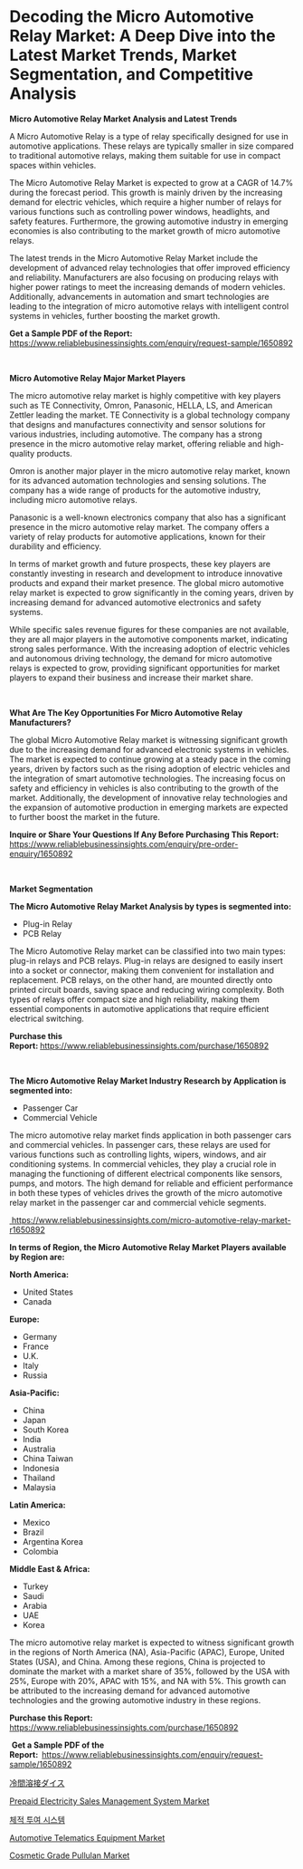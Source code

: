 <p><h1>Decoding the Micro Automotive Relay Market: A Deep Dive into the Latest Market Trends, Market Segmentation, and Competitive Analysis</h1></p><p><strong>Micro Automotive Relay Market Analysis and Latest Trends</strong></p>
<p><p>A Micro Automotive Relay is a type of relay specifically designed for use in automotive applications. These relays are typically smaller in size compared to traditional automotive relays, making them suitable for use in compact spaces within vehicles.</p><p>The Micro Automotive Relay Market is expected to grow at a CAGR of 14.7% during the forecast period. This growth is mainly driven by the increasing demand for electric vehicles, which require a higher number of relays for various functions such as controlling power windows, headlights, and safety features. Furthermore, the growing automotive industry in emerging economies is also contributing to the market growth of micro automotive relays.</p><p>The latest trends in the Micro Automotive Relay Market include the development of advanced relay technologies that offer improved efficiency and reliability. Manufacturers are also focusing on producing relays with higher power ratings to meet the increasing demands of modern vehicles. Additionally, advancements in automation and smart technologies are leading to the integration of micro automotive relays with intelligent control systems in vehicles, further boosting the market growth.</p></p>
<p><strong>Get a Sample PDF of the Report:&nbsp;</strong> <a href="https://www.reliablebusinessinsights.com/enquiry/request-sample/1650892">https://www.reliablebusinessinsights.com/enquiry/request-sample/1650892</a></p>
<p>&nbsp;</p>
<p><strong>Micro Automotive Relay Major Market Players</strong></p>
<p><p>The micro automotive relay market is highly competitive with key players such as TE Connectivity, Omron, Panasonic, HELLA, LS, and American Zettler leading the market. TE Connectivity is a global technology company that designs and manufactures connectivity and sensor solutions for various industries, including automotive. The company has a strong presence in the micro automotive relay market, offering reliable and high-quality products.</p><p>Omron is another major player in the micro automotive relay market, known for its advanced automation technologies and sensing solutions. The company has a wide range of products for the automotive industry, including micro automotive relays.</p><p>Panasonic is a well-known electronics company that also has a significant presence in the micro automotive relay market. The company offers a variety of relay products for automotive applications, known for their durability and efficiency.</p><p>In terms of market growth and future prospects, these key players are constantly investing in research and development to introduce innovative products and expand their market presence. The global micro automotive relay market is expected to grow significantly in the coming years, driven by increasing demand for advanced automotive electronics and safety systems.</p><p>While specific sales revenue figures for these companies are not available, they are all major players in the automotive components market, indicating strong sales performance. With the increasing adoption of electric vehicles and autonomous driving technology, the demand for micro automotive relays is expected to grow, providing significant opportunities for market players to expand their business and increase their market share.</p></p>
<p>&nbsp;</p>
<p><strong>What Are The Key Opportunities For Micro Automotive Relay Manufacturers?</strong></p>
<p><p>The global Micro Automotive Relay market is witnessing significant growth due to the increasing demand for advanced electronic systems in vehicles. The market is expected to continue growing at a steady pace in the coming years, driven by factors such as the rising adoption of electric vehicles and the integration of smart automotive technologies. The increasing focus on safety and efficiency in vehicles is also contributing to the growth of the market. Additionally, the development of innovative relay technologies and the expansion of automotive production in emerging markets are expected to further boost the market in the future.</p></p>
<p><strong>Inquire or Share Your Questions If Any Before Purchasing This Report:</strong> <a href="https://www.reliablebusinessinsights.com/enquiry/pre-order-enquiry/1650892">https://www.reliablebusinessinsights.com/enquiry/pre-order-enquiry/1650892</a></p>
<p>&nbsp;</p>
<p><strong>Market Segmentation</strong></p>
<p><strong>The Micro Automotive Relay Market Analysis by types is segmented into:</strong></p>
<p><ul><li>Plug-in Relay</li><li>PCB Relay</li></ul></p>
<p><p>The Micro Automotive Relay market can be classified into two main types: plug-in relays and PCB relays. Plug-in relays are designed to easily insert into a socket or connector, making them convenient for installation and replacement. PCB relays, on the other hand, are mounted directly onto printed circuit boards, saving space and reducing wiring complexity. Both types of relays offer compact size and high reliability, making them essential components in automotive applications that require efficient electrical switching.</p></p>
<p><strong>Purchase this Report:&nbsp;</strong><a href="https://www.reliablebusinessinsights.com/purchase/1650892">https://www.reliablebusinessinsights.com/purchase/1650892</a></p>
<p>&nbsp;</p>
<p><strong>The Micro Automotive Relay Market Industry Research by Application is segmented into:</strong></p>
<p><ul><li>Passenger Car</li><li>Commercial Vehicle</li></ul></p>
<p><p>The micro automotive relay market finds application in both passenger cars and commercial vehicles. In passenger cars, these relays are used for various functions such as controlling lights, wipers, windows, and air conditioning systems. In commercial vehicles, they play a crucial role in managing the functioning of different electrical components like sensors, pumps, and motors. The high demand for reliable and efficient performance in both these types of vehicles drives the growth of the micro automotive relay market in the passenger car and commercial vehicle segments.</p></p>
<p><a href="https://www.reliablebusinessinsights.com/micro-automotive-relay-market-r1650892">&nbsp;https://www.reliablebusinessinsights.com/micro-automotive-relay-market-r1650892</a></p>
<p><strong>In terms of Region, the Micro Automotive Relay Market Players available by Region are:</strong></p>
<p>
    <p> <strong> North America: </strong>
        <ul>
            <li>United States</li>
            <li>Canada</li>
        </ul>
        </p> 
    <p> <strong> Europe: </strong>
        <ul>
            <li>Germany</li>
            <li>France</li>
            <li>U.K.</li>
            <li>Italy</li>
            <li>Russia</li>
        </ul>
        </p> 
    <p> <strong> Asia-Pacific: </strong>
        <ul>
            <li>China</li>
            <li>Japan</li>
            <li>South Korea</li>
            <li>India</li>
            <li>Australia</li>
            <li>China Taiwan</li>
            <li>Indonesia</li>
            <li>Thailand</li>
            <li>Malaysia</li>
        </ul>
        </p> 
    <p> <strong> Latin America: </strong>
        <ul>
            <li>Mexico</li>
            <li>Brazil</li>
            <li>Argentina Korea</li>
            <li>Colombia</li>
        </ul>
        </p> 
    <p> <strong> Middle East & Africa: </strong>
        <ul>
            <li>Turkey</li>
            <li>Saudi</li>
            <li>Arabia</li>
            <li>UAE</li>
            <li>Korea</li>
        </ul>
    </p>
    </p>
<p><p>The micro automotive relay market is expected to witness significant growth in the regions of North America (NA), Asia-Pacific (APAC), Europe, United States (USA), and China. Among these regions, China is projected to dominate the market with a market share of 35%, followed by the USA with 25%, Europe with 20%, APAC with 15%, and NA with 5%. This growth can be attributed to the increasing demand for advanced automotive technologies and the growing automotive industry in these regions.</p></p>
<p><strong>Purchase this Report: </strong><a href="https://www.reliablebusinessinsights.com/purchase/1650892">https://www.reliablebusinessinsights.com/purchase/1650892</a></p>
<p>&nbsp;<strong>Get a Sample PDF of the Report:&nbsp;&nbsp;</strong><a href="https://www.reliablebusinessinsights.com/enquiry/request-sample/1650892">https://www.reliablebusinessinsights.com/enquiry/request-sample/1650892</a></p>
<p><strong></strong></p>
<p><p><a href="https://github.com/JanickJohns/Market-Research-Report-List-1/blob/main/278185994562.md">冷間溶接ダイス</a></p><p><a href="https://www.linkedin.com/pulse/prepaid-electricity-sales-management-system-market-furnishes-ur9xe?trackingId=3jJmdKIelJI3E6PZsJTBiQ%3D%3D">Prepaid Electricity Sales Management System Market</a></p><p><a href="https://github.com/RonSpencer61/Market-Research-Report-List-1/blob/main/823898286191.md">체적 투여 시스템</a></p><p><a href="https://github.com/Valeridd446677/Market-Research-Report-List-1/blob/main/automotive-telematics-equipment-market.md">Automotive Telematics Equipment Market</a></p><p><a href="https://www.linkedin.com/pulse/cosmetic-grade-pullulan-market-exploring-share-trends-future-jvmme?trackingId=KLsXaT2940sinfj7wxE4zA%3D%3D">Cosmetic Grade Pullulan Market</a></p></p>